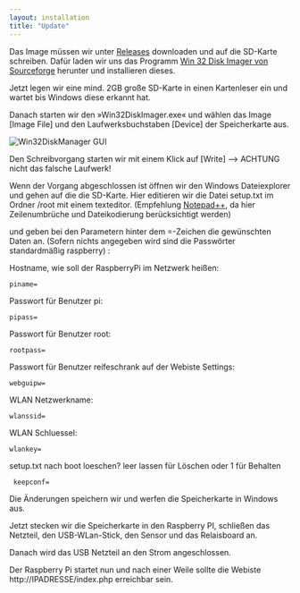 ```yaml
---
layout: installation
title: "Update"
---
```


Das Image müssen wir unter [Releases](https://github.com/Tronje-the-Falconer/Reifeschrank/releases) downloaden und auf die SD-Karte schreiben. Dafür laden wir uns das Programm [Win 32 Disk Imager von Sourceforge](http://sourceforge.net/projects/win32diskimager/) herunter und installieren dieses.

Jetzt legen wir eine mind. 2GB große SD-Karte in einen Kartenleser ein und wartet bis Windows diese erkannt hat.
 
Danach starten wir den »Win32DiskImager.exe« und wählen das Image [Image File] und den Laufwerksbuchstaben [Device] der Speicherkarte aus.
 
![Win32DiskManager GUI](https://camo.githubusercontent.com/f8720a4f5c9b32cb374ec2a64200d1cf07cf0d5b/68747470733a2f2f736f75726365666f7267652e6e65742f702f77696e33326469736b696d616765722f73637265656e73686f742f77696e33322d696d6167657772697465722e706e67)
 
Den Schreibvorgang starten wir mit einem Klick auf [Write] --> ACHTUNG nicht das falsche Laufwerk!

Wenn der Vorgang abgeschlossen ist öffnen wir den Windows Dateiexplorer und gehen auf die die SD-Karte. Hier editieren wir die Datei setup.txt im Ordner /root mit einem texteditor. (Empfehlung [Notepad++](https://notepad-plus-plus.org), da hier Zeilenumbrüche und Dateikodierung berücksichtigt werden)

und geben bei den Parametern hinter dem =-Zeichen die gewünschten Daten an. (Sofern nichts angegeben wird sind die Passwörter standardmäßig raspberry) :

Hostname, wie soll der RaspberryPi im Netzwerk heißen:

    piname=

Passwort für Benutzer pi:

    pipass=

Passwort für Benutzer root:

    rootpass=

Passwort für Benutzer reifeschrank auf der Webiste Settings:

    webguipw=

WLAN Netzwerkname:

    wlanssid=

WLAN Schluessel:

    wlankey=

setup.txt nach boot loeschen? leer lassen für Löschen oder 1 für Behalten

     keepconf=


Die Änderungen speichern wir und werfen die Speicherkarte in Windows aus.

Jetzt stecken wir die Speicherkarte in den Raspberry PI, schließen das Netzteil, den USB-WLan-Stick, den Sensor und das Relaisboard an.

Danach wird das USB Netzteil an den Strom angeschlossen.

Der Raspberry Pi startet nun und nach einer Weile sollte die Webiste http://IPADRESSE/index.php erreichbar sein.

